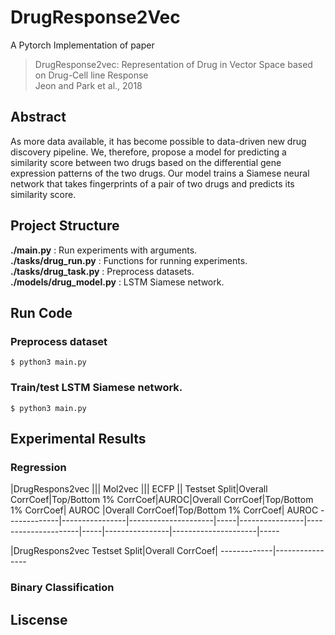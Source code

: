 # DrugResponse2Vec
A Pytorch Implementation of paper
> DrugResponse2vec: Representation of Drug in Vector Space based on Drug-Cell line Response <br>
> Jeon and Park et al., 2018

## Abstract
As more data available, it has become possible to data-driven new drug discovery pipeline. We, therefore, propose a model for predicting a similarity score between two drugs based on the differential gene expression patterns of the two drugs. Our model trains a Siamese neural network that takes fingerprints of a pair of two drugs and predicts its similarity score.

## Project Structure
**./main.py** : Run experiments with arguments. <br>
**./tasks/drug_run.py** : Functions for running experiments. <br>
**./tasks/drug_task.py** : Preprocess datasets. <br>
**./models/drug_model.py** : LSTM Siamese network. <br>

## Run Code
### Preprocess dataset
```
$ python3 main.py
```
### Train/test LSTM Siamese network.
```
$ python3 main.py
```

## Experimental Results
### Regression
 |DrugRespons2vec ||| Mol2vec ||| ECFP ||
Testset Split|Overall CorrCoef|Top/Bottom 1% CorrCoef|AUROC|Overall CorrCoef|Top/Bottom 1% CorrCoef| AUROC |Overall CorrCoef|Top/Bottom 1% CorrCoef| AUROC
-------------|----------------|---------------------|-----|----------------|---------------------|-----|----------------|---------------------|-----

|DrugRespons2vec
Testset Split|Overall CorrCoef|
-------------|----------------

### Binary Classification

## Liscense
